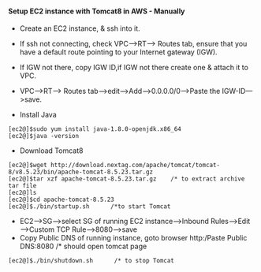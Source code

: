 #### Setup EC2 instance with Tomcat8 in AWS - Manually
- Create an EC2 instance, & ssh into it.
- If ssh not connecting, check
VPC—>RT—> Routes tab, ensure that you have a default route pointing to your Internet gateway (IGW).
- If IGW not there, copy IGW ID,if IGW not there create one & attach it to VPC.
- VPC—>RT—> Routes tab—>edit—>Add—>0.0.0.0/0—>Paste the IGW-ID—>save.

- Install Java
```ssh
[ec2@]$sudo yum install java-1.8.0-openjdk.x86_64
[ec2@]$java -version
```
- Download Tomcat8
```ssh
[ec2@]$wget http://download.nextag.com/apache/tomcat/tomcat-8/v8.5.23/bin/apache-tomcat-8.5.23.tar.gz
[ec2@]$tar xzf apache-tomcat-8.5.23.tar.gz    /* to extract archive tar file
[ec2@]ls
[ec2@]$cd apache-tomcat-8.5.23
[ec2@]$./bin/startup.sh      /*to start Tomcat
```
- EC2—>SG—>select SG of running EC2 instance—>Inbound Rules—>Edit—>Custom TCP Rule—>8080—>save
- Copy Public DNS of running instance, goto browser
http:/Paste Public DNS:8080    /* should open tomcat page  

```ssh
[ec2@]$./bin/shutdown.sh      /* to stop Tomcat
```
